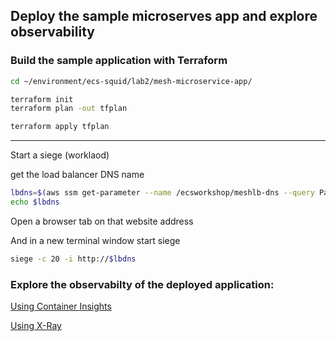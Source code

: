 ## Deploy the sample microserves app and explore observability

### Build the sample application with Terraform

```bash
cd ~/environment/ecs-squid/lab2/mesh-microservice-app/
```

```bash
terraform init
terraform plan -out tfplan
```

```bash
terraform apply tfplan
```


----

Start a siege (worklaod)

get the load balancer DNS name

```bash
lbdns=$(aws ssm get-parameter --name /ecsworkshop/meshlb-dns --query Parameter.Value --output text)
echo $lbdns
```

Open a browser tab on that website address

And in a new terminal window start siege

```bash
siege -c 20 -i http://$lbdns
```




### Explore the observabilty of the deployed application:

[Using Container Insights](https://eu-west-2.console.aws.amazon.com/cloudwatch/home?region=eu-west-2#container-insights:infrastructure/map)

[Using X-Ray](https://eu-west-2.console.aws.amazon.com/cloudwatch/home?region=eu-west-2#xray:service-map/map)



